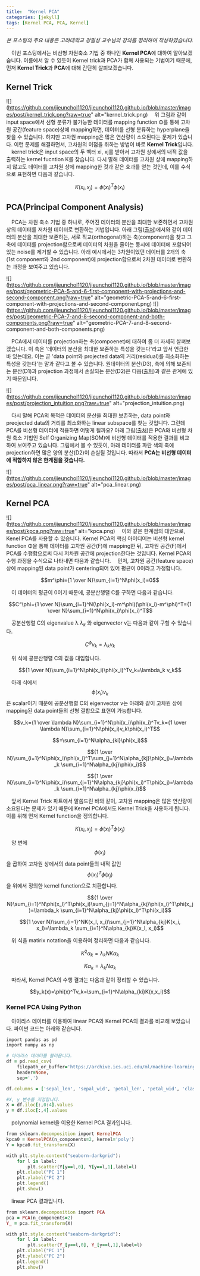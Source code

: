 ```yaml
---
title:  "Kernel PCA"
categories: [jekyll]
tags: [Kernel PCA, PCA, Kernel]
---
```


*본 포스팅의 주요 내용은 고려대학교 강필성 교수님의 강의를 정리하여 작성하였습니다.*

　이번 포스팅에서는 비선형 차원축소 기법 중 하나인 **Kernel PCA**에 대하여 알아보겠습니다. 이름에서 알 수 있듯이 Kernel trick과 PCA가 함께 사용되는 기법이기 때문에, 먼저 **Kernel Trick**과 **PCA**에 대해 간단히 살펴보겠습니다.

## Kernel Trick
![](https://github.com/jieunchoi1120/jieunchoi1120.github.io/blob/master/images/post/kernel_trick.png?raw=true" alt="kernel_trick.png)
　위 그림과 같이 input space에서 선형 분류가 불가능한 데이터를 mapping function Φ를 통해 고차원 공간(feature space)상에 mapping하면, 데이터를 선형 분류하는 hyperplane을 찾을 수 있습니다. 하지만 고차원 mapping은 많은 연산량이 소요된다는 문제가 있습니다. 이런 문제를 해결하면서, 고차원의 이점을 취하는 방법이 바로 **Kernel Trick**입니다.
　kernel trick은 input space의 두 벡터 xi, xj를 받아서 고차원 상에서의 내적 값을 출력하는 kernel fucntion K를 찾습니다. 다시 말해 데이터를 고차원 상에 mapping하지 않고도 데이터를 고차원 상에 mapping한 것과 같은 효과를 얻는 것인데, 이를 수식으로 표현하면 다음과 같습니다.

$$K(x_i,x_j)=\phi(x_i)^T\phi(x_i)$$



## PCA(Principal Component Analysis)
　PCA는 차원 축소 기법 중 하나로, 주어진 데이터의 분산을 최대한 보존하면서 고차원 상의 데이터를 저차원 데이터로 변환하는 기법입니다. 아래 그림([출처](https://learnche.org/pid/latent-variable-modelling/principal-component-analysis/geometric-explanation-of-pca))에서와 같이 데이터의 분산을 최대한 보존하는, 서로 직교(orthogonal)하는 축(component)을 찾고 그 축에 데이터를 projection함으로써 데이터의 차원을 줄이는 동시에 데이터에 포함되어 있는 noise를 제거할 수 있습니다. 아래 예시에서는 3차원이었던 데이터를 2개의 축(1st component와 2nd component)에 projection함으로써 2차원 데이터로 변환하는 과정을 보여주고 있습니다.

![](https://github.com/jieunchoi1120/jieunchoi1120.github.io/blob/master/images/post/geometric-PCA-5-and-6-first-component-with-projections-and-second-component.png?raw=true" alt="geometric-PCA-5-and-6-first-component-with-projections-and-second-component.png)
![](https://github.com/jieunchoi1120/jieunchoi1120.github.io/blob/master/images/post/geometric-PCA-7-and-8-second-component-and-both-components.png?raw=true" alt="geometric-PCA-7-and-8-second-component-and-both-components.png)

　PCA에서 데이터를 projection하는 축(compoenet)에 대하여 좀 더 자세히 살펴보겠습니다. 이 축은 '데이터의 분산을 최대한 보존하는 특성을 갖는다'라고 앞서 언급한 바 있는데요. 이는 곧 'data point와 projected data의 거리(residual)를 최소화하는 특성을 갖는다'는 말과 같다고 볼 수 있습니다. 원데이터의 분산(D3), 축에 의해 보존되는 분산(D1)과 projection 과정에서 손실되는 분산(D2)은 다음([출처](http://alexhwilliams.info/itsneuronalblog/2016/03/27/pca/))과 같은 관계에 있기 때문입니다.

![](https://github.com/jieunchoi1120/jieunchoi1120.github.io/blob/master/images/post/projection_intuition.png?raw=true" alt="projection_intuition.png)

　다시 말해 PCA의 목적은 데이터의 분산을 최대한 보존하는, data point와 preojected data의 거리를 최소화하는 linear subspace를 찾는 것입니다. 그런데 PCA를 비선형 데이터에 적용하면 어떻게 될까요? 아래 그림([출처](https://www.analyticsvidhya.com/blog/2017/03/questions-dimensionality-reduction-data-scientist/))은 PCA와 비선형 차원 축소 기법인 Self Organizing Map(SOM)에 비선형 데이터를 적용한 결과를 비교하여 보여주고 있습니다. 그림에서 볼 수 있듯이, 아래 데이터를 파란 색의 축에 projection하면 많은 양의 분산(D2)이 손실될 것입니다. 따라서 **PCA는 비선형 데이터에 적합하지 않은 한계점을 갖습니다.**

![](https://github.com/jieunchoi1120/jieunchoi1120.github.io/blob/master/images/post/pca_linear.png?raw=true" alt="pca_linear.png)

## Kernel PCA
 ![](https://github.com/jieunchoi1120/jieunchoi1120.github.io/blob/master/images/post/kpca.png?raw=true" alt="kpca.png)
　이와 같은 한계점의 대안으로, Kenel PCA를 사용할 수 있습니다. Kernel PCA의 핵심 아이디어는 비선형 kernel function Φ을 통해 데이터를 고차원 공간(F)에 mapping한 뒤, 고차원 공간(F)에서 PCA를 수행함으로써 다시 저차원 공간에 projection한다는 것입니다. Kernel PCA의 수행 과정을 수식으로 나타내면 다음과 같습니다.
　먼저, 고차원 공간(feature space) 상에 mapping된 data point가 centering되어 있어 평균이 0이라고 가정합니다.

$$m^\phi={1 \over N}\sum_{i=1}^N\phi(x_i)=0$$

　이 데이터의 평균이 0이기 때문에, 공분산행렬 C를 구하면 다음과 같습니다.

$$C^\phi={1 \over N}\sum_{i=1}^N(\phi(x_i)-m^\phi)(\phi(x_i)-m^\phi)^T={1 \over N}\sum_{i=1}^N\phi(x_i)\phi(x_i)^T$$

　공분산행렬 C의 eigenvalue λ $\lambda_k$ 와 eigenvector v는 다음과 같이 구할 수 있습니다.

$$C^\phi v_k=\lambda_k v_k$$

　위 식에 공분산행렬 C의 값을 대입합니다.

$${1 \over N}\sum_{i=1}^N\phi(x_i)\phi(x_i)^Tv_k=\lambda_k v_k$$

　아래 식에서 
$$\phi(x_i)v_k$$
은 scalar이기 때문에 공분산행렬 C의 eigenvector v는 아래와 같이 고차원 상에 mapping된 data point들의 선형 결합으로 표현이 가능합니다.

$$v_k={1 \over \lambda N}\sum_{i=1}^N\phi(x_i)\phi(x_i)^Tv_k={1 \over \lambda N}\sum_{i=1}^N\phi(x_i)v_k\phi(x_i)^T$$

$$=\sum_{i=1}^N\alpha_{ki}\phi(x_i)$$

$${1 \over N}\sum_{i=1}^N\phi(x_i)\phi(x_i)^T\sum_{j=1}^N\alpha_{kj}\phi(x_j)=\lambda_k \sum_{i=1}^N\alpha_{kj}\phi(x_i)$$

$${1 \over N}\sum_{i=1}^N\phi(x_i)\sum_{j=1}^N\alpha_{kj}\phi(x_i)^T\phi(x_j)=\lambda_k \sum_{i=1}^N\alpha_{kj}\phi(x_i)$$

　앞서 Kernel Trick 파트에서 말씀드린 바와 같이, 고차원 mapping은 많은 연산량이 소요된다는 문제가 있기 때문에 Kernel PCA에서도 Kernel Trick을 사용하게 됩니다. 이를 위해 먼저 Kernel function을 정의합니다.

$$K(x_i,x_j)=\phi(x_i)^T\phi(x_j)$$

　양 변에 
$$\phi(x_i)$$
을 곱하여 고차원 상에서의 data point들의 내적 값인 
$$\phi(x_i)^T\phi(x_j)$$
을 위에서 정의한 kernel function으로 치환합니다.

$${1 \over N}\sum_{i=1}^N\phi(x_l)^T\phi(x_i)\sum_{j=1}^N\alpha_{kj}\phi(x_i)^T\phi(x_j)=\lambda_k \sum_{i=1}^N\alpha_{kj}\phi(x_l)^T\phi(x_i)$$

$${1 \over N}\sum_{i=1}^NK(x_l, x_i)\sum_{j=1}^N\alpha_{kj}K(x_i, x_l)=\lambda_k \sum_{i=1}^N\alpha_{kj}K(x_l, x_i)$$

　위 식을 matirix notation을 이용하여 정리하면 다음과 같습니다.

$$K^2\alpha_k=\lambda_k N K \alpha_k$$

$$K\alpha_k=\lambda_k N \alpha_k$$

　따라서, Kernel PCA의 수행 결과는 다음과 같이 정리할 수 있습니다.

$$y_k(x)=\phi(x)^Tv_k=\sum_{i=1}^N\alpha_{ki}K(x,x_i)$$


### Kernel PCA Using Python
　아이리스 데이터를 이용하여 linear PCA와 Kernel PCA의 결과를 비교해 보았습니다. 파이썬 코드는 아래와 같습니다.
``` ruby
import pandas as pd
import numpy as np

# 아이리스 데이터를 불러옵니다.
df = pd.read_csv(
    filepath_or_buffer='https://archive.ics.uci.edu/ml/machine-learning-databases/iris/iris.data',
    header=None,
    sep=',')

df.columns = ['sepal_len', 'sepal_wid', 'petal_len', 'petal_wid', 'class']

#X, y 변수를 지정합니다.
X = df.iloc[:,0:4].values
y = df.iloc[:,4].values
```
　polynomial kernel을 이용한 Kernel PCA 결과입니다. 
``` ruby
from sklearn.decomposition import KernelPCA
kpca0 = KernelPCA(n_components=2, kernel='poly')
Y = kpca0.fit_transform(X)

with plt.style.context("seaborn-darkgrid"):
    for l in label:
        plt.scatter(Y[y==l,0], Y[y==l,1],label=l)
    plt.xlabel("PC 1")
    plt.ylabel("PC 2")
    plt.legend()
    plt.show()
```
　linear PCA 결과입니다.
``` ruby
from sklearn.decomposition import PCA
pca = PCA(n_components=2)
Y_ = pca.fit_transform(X)

with plt.style.context("seaborn-darkgrid"):
    for l in label:
        plt.scatter(Y_[y==l,0], Y_[y==l,1],label=l)
    plt.xlabel("PC 1")
    plt.ylabel("PC 2")
    plt.legend()
    plt.show()
```
